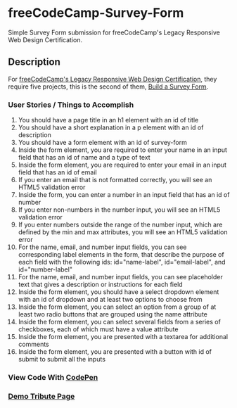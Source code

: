 # freeCodeCamp-Survey-Form
Simple Survey Form submission for freeCodeCamp's Legacy Responsive Web Design Certification.

## Description
For [freeCodeCamp's Legacy Responsive Web Design Certification](https://www.freecodecamp.org/learn/responsive-web-design/), they require five projects, this is the second of them, [Build a Survey Form](https://www.freecodecamp.org/learn/responsive-web-design/responsive-web-design-projects/build-a-survey-form). 

### User Stories / Things to Accomplish

   1. You should have a page title in an h1 element with an id of title
   2. You should have a short explanation in a p element with an id of description
   3. You should have a form element with an id of survey-form
   4. Inside the form element, you are required to enter your name in an input field that has an id of name and a type of text
   5. Inside the form element, you are required to enter your email in an input field that has an id of email
   6. If you enter an email that is not formatted correctly, you will see an HTML5 validation error
   7. Inside the form, you can enter a number in an input field that has an id of number
   8. If you enter non-numbers in the number input, you will see an HTML5 validation error
   9. If you enter numbers outside the range of the number input, which are defined by the min and max attributes, you will see an HTML5 validation error
   10. For the name, email, and number input fields, you can see corresponding label elements in the form, that describe the purpose of each field with the following ids: id="name-label", id="email-label", and id="number-label"
   11. For the name, email, and number input fields, you can see placeholder text that gives a description or instructions for each field
   12. Inside the form element, you should have a select dropdown element with an id of dropdown and at least two options to choose from
   13. Inside the form element, you can select an option from a group of at least two radio buttons that are grouped using the name attribute
   14. Inside the form element, you can select several fields from a series of checkboxes, each of which must have a value attribute
   15. Inside the form element, you are presented with a textarea for additional comments
   16. Inside the form element, you are presented with a button with id of submit to submit all the inputs


### View Code With [CodePen](https://codepen.io/kaleblub/pen/MWQKXRQ)
### [Demo Tribute Page](https://codepen.io/kaleblub/full/MWQKXRQ)

